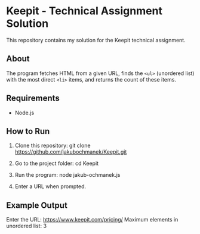 # Keepit - Technical Assignment Solution

This repository contains my solution for the Keepit technical assignment.

## About
The program fetches HTML from a given URL, finds the `<ul>` (unordered list) with the most direct `<li>` items, and returns the count of these items.

## Requirements
- Node.js

## How to Run
1. Clone this repository:
git clone https://github.com/jakubochmanek/Keepit.git

2. Go to the project folder:
cd Keepit

3. Run the program:
node jakub-ochmanek.js

4. Enter a URL when prompted.

## Example Output
Enter the URL: https://www.keepit.com/pricing/
Maximum elements in unordered list: 3
